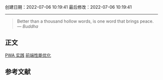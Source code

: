 
创建日期：2022-07-06 10:19:41
最后修改：2022-07-06 10:19:41
- - -
> Better than a thousand hollow words, is one word that brings peace.
> — <cite>Buddha</cite>

## 正文
[PWA 实践](https://github.com/alienzhou/learning-pwa)
[前端性能优化](https://alienzhou.github.io/fe-performance-journey/)

## 参考文献
